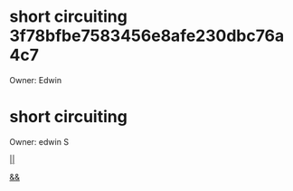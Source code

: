 # short circuiting 3f78bfbe7583456e8afe230dbc76a4c7

Owner: Edwin

# short circuiting

Owner: edwin S

[||](https://www.notion.so/f0f8d35324bc4b4db44098296152481c?pvs=21)

[&&](https://www.notion.so/9810f1d470424915943b02384648b32e?pvs=21)